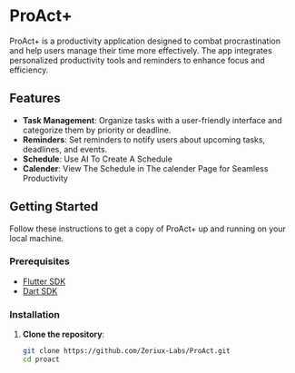 # ProAct+

ProAct+ is a productivity application designed to combat procrastination and help users manage their time more effectively. The app integrates personalized productivity tools and reminders to enhance focus and efficiency.

## Features

- **Task Management**: Organize tasks with a user-friendly interface and categorize them by priority or deadline.
- **Reminders**: Set reminders to notify users about upcoming tasks, deadlines, and events.
- **Schedule**: Use AI To Create A Schedule
- **Calender**: View The Schedule in The calender Page for Seamless Productivity

## Getting Started

Follow these instructions to get a copy of ProAct+ up and running on your local machine.

### Prerequisites

- [Flutter SDK](https://flutter.dev/docs/get-started/install)
- [Dart SDK](https://dart.dev/get-dart)

### Installation

1. **Clone the repository**:

   ```bash
   git clone https://github.com/Zeriux-Labs/ProAct.git
   cd proact
